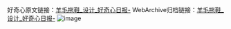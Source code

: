 好奇心原文链接：[羊毛拖鞋_设计_好奇心日报-](https://www.qdaily.com/articles/3348.html)
WebArchive归档链接：[羊毛拖鞋_设计_好奇心日报-](http://web.archive.org/web/20190623152018/https://www.qdaily.com/articles/3348.html)
![image](http://ww3.sinaimg.cn/large/007d5XDply1g3ver9clkpj30u03s519p)